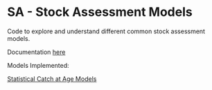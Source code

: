 # SA - Stock Assessment Models

Code to explore and understand different common stock assessment models. 

Documentation [here](/doc/_book/StockAssessment.pdf)

Models Implemented:

[Statistical Catch at Age Models](/SCAA/SCAA.md)
